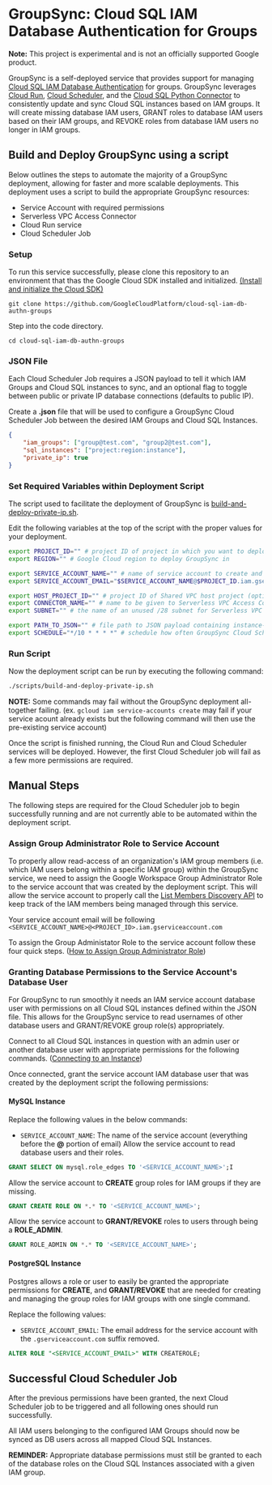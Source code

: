 # GroupSync: Cloud SQL IAM Database Authentication for Groups
**Note:** This project is experimental and is not an officially supported Google product.

GroupSync is a self-deployed service that provides support for managing [Cloud SQL IAM Database Authentication](https://cloud.google.com/sql/docs/mysql/authentication) for groups. GroupSync leverages [Cloud Run](https://cloud.google.com/run), [Cloud Scheduler](https://cloud.google.com/scheduler), and the [Cloud SQL Python Connector](https://github.com/googlecloudplatform/cloud-sql-python-connector) to consistently update and sync Cloud SQL instances based on IAM groups. It will create missing database IAM users, GRANT roles to database IAM users based on their IAM groups, and REVOKE roles from database IAM users no longer in IAM groups.

## Build and Deploy GroupSync using a script
Below outlines the steps to automate the majority of a GroupSync deployment, allowing for faster and more scalable deployments.
This deployment uses a script to build the appropriate GroupSync resources:
- Service Account with required permissions
- Serverless VPC Access Connector
- Cloud Run service
- Cloud Scheduler Job

### Setup
To run this service successfully, please clone this repository to an environment that thas the Google Cloud SDK installed and initialized. [(Install and initialize the Cloud SDK)](https://cloud.google.com/sdk/docs/install)

```
git clone https://github.com/GoogleCloudPlatform/cloud-sql-iam-db-authn-groups
```

Step into the code directory.

```
cd cloud-sql-iam-db-authn-groups
```

### JSON File
Each Cloud Scheduler Job requires a JSON payload to tell it which IAM Groups and
Cloud SQL instances to sync, and an optional flag to toggle between public or
private IP database connections (defaults to public IP).

Create a **.json** file that will be used to configure a GroupSync Cloud
Scheduler Job between the desired IAM Groups and Cloud SQL Instances. 

```json
{
    "iam_groups": ["group@test.com", "group2@test.com"],
    "sql_instances": ["project:region:instance"],
    "private_ip": true
}
```

### Set Required Variables within Deployment Script
The script used to facilitate the deployment of GroupSync is
[build-and-deploy-private-ip.sh](build-and-deploy-private-ip.sh).

Edit the following variables at the top of the script with the
proper values for your deployment.
```bash
export PROJECT_ID="" # project ID of project in which you want to deploy the service within
export REGION="" # Google Cloud region to deploy GroupSync in

export SERVICE_ACCOUNT_NAME="" # name of service account to create and use with GroupSync
export SERVICE_ACCOUNT_EMAIL="$SERVICE_ACCOUNT_NAME@$PROJECT_ID.iam.gserviceaccount.com" # email of service account to deploy Cloud Run with

export HOST_PROJECT_ID="" # project ID of Shared VPC host project (optional)
export CONNECTOR_NAME="" # name to be given to Serverless VPC Access Connector
export SUBNET="" # the name of an unused /28 subnet for Serverless VPC Access Connector

export PATH_TO_JSON="" # file path to JSON payload containing instance-to-group mappings for Cloud Scheduler
export SCHEDULE="*/10 * * * *" # schedule how often GroupSync Cloud Scheduler is called (defaults to 10 mins)
```

### Run Script
Now the deployment script can be run by executing the following command:

```bash
./scripts/build-and-deploy-private-ip.sh
```

**NOTE:** Some commands may fail without the GroupSync deployment all-together failing.
(ex. `gcloud iam service-accounts create` may fail if your service acount
already exists but the following command will then use the pre-existing service account)

Once the script is finished running, the Cloud Run and Cloud Scheduler services will be deployed.
However, the first Cloud Scheduler job will fail as a few more permissions are required.


## Manual Steps
The following steps are required for the Cloud Scheduler job to begin successfully running
and are not currently able to be automated within the deployment script.

### Assign Group Administrator Role to Service Account
To properly allow read-access of an organization's IAM group members
(i.e. which IAM users belong within a specific IAM group) within the
GroupSync service, we need to assign the Google Workspace Group Administrator
Role to the service account that was created by the deployment script.
This will allow the service account to properly call the
[List Members Discovery API](https://developers.google.com/admin-sdk/directory/reference/rest/v1/members/list)
to keep track of the IAM members being managed through this service.

Your service account email will be following `<SERVICE_ACCOUNT_NAME>@<PROJECT_ID>.iam.gserviceaccount.com`

To assign the Group Administator Role to the service account follow these four quick steps.
([How to Assign Group Administrator Role](https://cloud.google.com/identity/docs/how-to/setup#auth-no-dwd))

### Granting Database Permissions to the Service Account's Database User
For GroupSync to run smoothly it needs an IAM service account database user with
permissions on all Cloud SQL instances defined within the JSON file.
This allows for the GroupSync service to read usernames of other database users
and GRANT/REVOKE group role(s) appropriately.

Connect to all Cloud SQL instances in question with an admin user or another
database user with appropriate permissions for the following commands.
([Connecting to an Instance](https://cloud.google.com/sql/docs/mysql/connect-overview))

Once connected, grant the service account IAM database user that was created by the
deployment script the following permissions:

#### MySQL Instance
Replace the following values in the below commands:
- `SERVICE_ACCOUNT_NAME`: The name of the service account (everything before the **@** portion of email)
Allow the service account to read database users and their roles.

```sql
GRANT SELECT ON mysql.role_edges TO '<SERVICE_ACCOUNT_NAME>';I
```

Allow the service account to **CREATE** group roles for IAM groups if they are missing.

```sql
GRANT CREATE ROLE ON *.* TO '<SERVICE_ACCOUNT_NAME>';
```

Allow the service account to **GRANT/REVOKE** roles to users through being a **ROLE_ADMIN**.

```sql
GRANT ROLE_ADMIN ON *.* TO '<SERVICE_ACCOUNT_NAME>';
```

#### PostgreSQL Instance
Postgres allows a role or user to easily be granted the appropriate permissions for
**CREATE**, and **GRANT/REVOKE** that are needed for creating and managing the group
roles for IAM groups with one single command.

Replace the following values:
- `SERVICE_ACCOUNT_EMAIL`: The email address for the service account with the `.gserviceaccount.com` suffix removed.

```sql
ALTER ROLE "<SERVICE_ACCOUNT_EMAIL>" WITH CREATEROLE;
```

## Successful Cloud Scheduler Job
After the previous permissions have been granted, the next Cloud
Scheduler job to be triggered and all following ones should run successfully.

All IAM users belonging to the configured IAM Groups should now be synced as DB
users across all mapped Cloud SQL Instances.

**REMINDER:** Appropriate database permissions must still be granted to each of
the database roles on the Cloud SQL Instances associated with a given IAM group.
